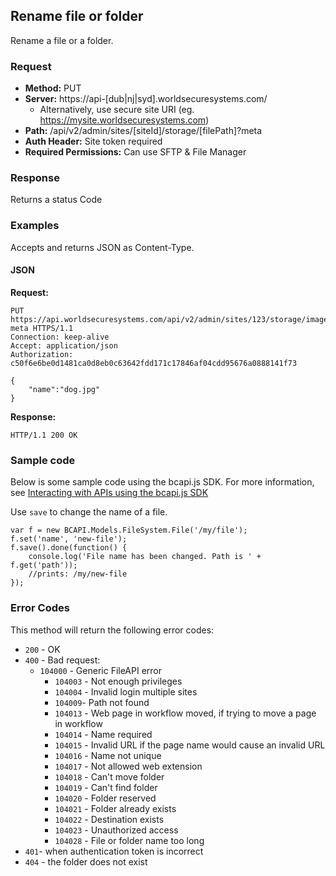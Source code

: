 ## Rename file or folder

Rename a file or a folder.

### Request

* **Method:** PUT
* **Server:** https://api-[dub|nj|syd].worldsecuresystems.com/
  * Alternatively, use secure site URI (eg. https://mysite.worldsecuresystems.com)
* **Path:** /api/v2/admin/sites/[siteId]/storage/[filePath]?meta
* **Auth Header:** Site token required
* **Required Permissions:** Can use SFTP & File Manager

### Response

Returns a status Code

### Examples

Accepts and returns JSON as Content-Type.

#### JSON

**Request:**
~~~
PUT https://api.worldsecuresystems.com/api/v2/admin/sites/123/storage/images/cat.jpg?meta HTTPS/1.1
Connection: keep-alive
Accept: application/json
Authorization: c50f6e6be0d1481ca0d8eb0c63642fdd171c17846af04cdd95676a0888141f73
 
{
    "name":"dog.jpg"
}
~~~

**Response:**

~~~
HTTP/1.1 200 OK
~~~

### Sample code

Below is some sample code using the bcapi.js SDK. For more information, see [Interacting with APIs using the bcapi.js SDK](http://docs.businesscatalyst.com/content/developer-guides/APIs/javascript-SDK.html)

Use `save` to change the name of a file.

~~~
var f = new BCAPI.Models.FileSystem.File('/my/file');
f.set('name', 'new-file');
f.save().done(function() {
    console.log('File name has been changed. Path is ' + f.get('path'));
    //prints: /my/new-file
});
~~~

### Error Codes

This method will return the following error codes:

* `200` - OK
* `400` - Bad request:
  * `104000` - Generic FileAPI error
	* `104003` - Not enough privileges
	* `104004` - Invalid login multiple sites
	* `104009`- Path not found
	* `104013` - Web page in workflow moved, if trying to move a page in workflow
	* `104014` - Name required
	* `104015` - Invalid URL if the page name would cause an invalid URL
	* `104016` - Name not unique
	* `104017` - Not allowed web extension
	* `104018` - Can't move folder
	* `104019` - Can't find folder
	* `104020` - Folder reserved
	* `104021` - Folder already exists
	* `104022` - Destination exists
	* `104023` - Unauthorized access
	* `104028` - File or folder name too long
* `401`- when authentication token is incorrect
* `404` - the folder does not exist

